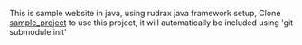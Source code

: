 This is sample website in java, using rudrax java framework setup, 
Clone [sample_project](https://github.com/spamjsorg/sample_project.git)
to use  this project, 
it will automatically be included using 'git submodule init'
